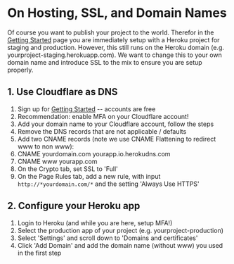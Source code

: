 # On Hosting, SSL, and Domain Names
Of course you want to publish your project to the world. Therefor in the [Getting Started](getting-started.md) page you are immediately setup with a Heroku project for staging and production. However, this still runs on the Heroku domain (e.g. yourproject-staging.herokuapp.com). We want to change this to your own domain name and introduce SSL to the mix to ensure you are setup properly.

## 1. Use Cloudflare as DNS
1. Sign up for [Getting Started](https://www.cloudflare.com/) -- accounts are free
2. Recommendation: enable MFA on your Cloudflare account!
3. Add your domain name to your Cloudflare account, follow the steps
4. Remove the DNS records that are not applicable / defaults
5. Add two CNAME records (note we use CNAME Flattening to redirect www to non www):
  1. CNAME yourdomain.com yourapp.io.herokudns.com
  2. CNAME www yourapp.com
6. On the Crypto tab, set SSL to 'Full'
7. On the Page Rules tab, add a new rule, with input `http://*yourdomain.com/*` and the setting 'Always Use HTTPS'

## 2. Configure your Heroku app
1. Login to Heroku (and while you are here, setup MFA!)
2. Select the production app of your project (e.g. yourproject-production)
3. Select 'Settings' and scroll down to 'Domains and certificates'
4. Click 'Add Domain' and add the domain name (without www) you used in the first step
